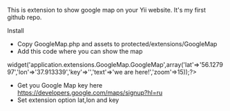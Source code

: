 This is extension to show google map on your Yii website.It's my first github repo.Install - Copy GoogleMap.php and assets to protected/extensions/GoogleMap - Add this code where you can show the map<?$this->widget('application.extensions.GoogleMap.GoogleMap',array('lat'=>'56.127997','lon'=>'37.913339','key'=>'','text'=>'we are here!','zoom'=>15));?>- Get you Google Map key here https://developers.google.com/maps/signup?hl=ru - Set extension option lat,lon and key